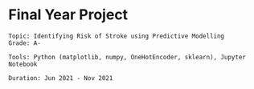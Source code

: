 # Final Year Project

	Topic: Identifying Risk of Stroke using Predictive Modelling
	Grade: A-
	
	Tools: Python (matplotlib, numpy, OneHotEncoder, sklearn), Jupyter Notebook
  
 	Duration: Jun 2021 - Nov 2021
